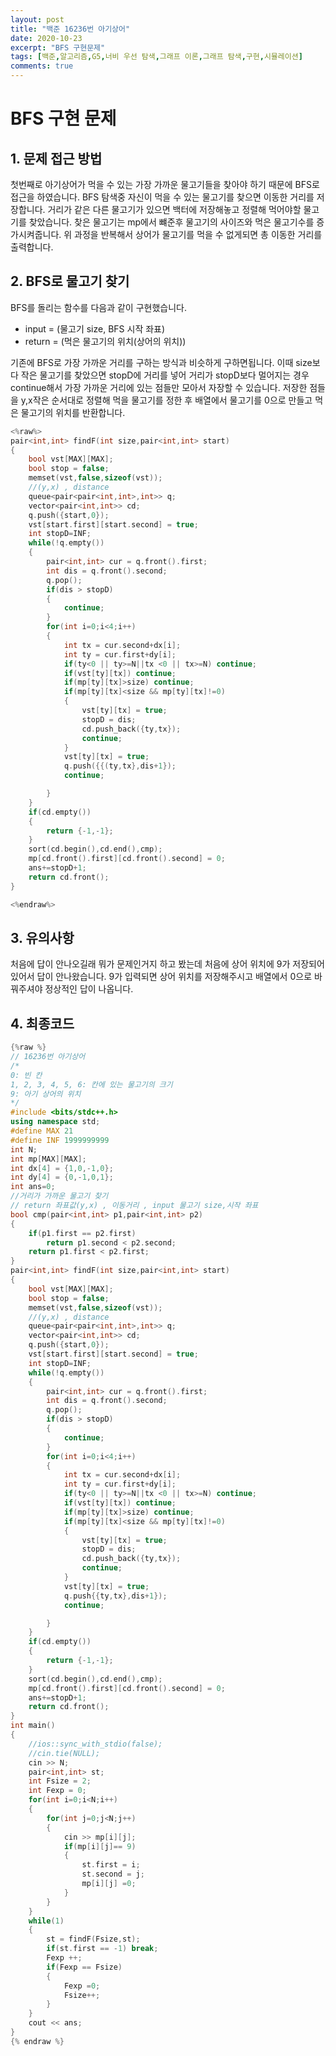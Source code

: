 ```yaml
---
layout: post
title: "백준 16236번 아기상어"
date: 2020-10-23
excerpt: "BFS 구현문제"
tags: [백준,알고리즘,G5,너비 우선 탐색,그래프 이론,그래프 탐색,구현,시뮬레이션]
comments: true
---
```

# BFS 구현 문제

## 1. 문제 접근 방법
첫번째로 아기상어가 먹을 수 있는 가장 가까운 물고기들을 찾아야 하기 때문에
BFS로 접근을 하였습니다. BFS 탐색중 자신이 먹을 수 있는 물고기를 찾으면 이동한 거리를 저장합니다. 거리가 같은 다른 물고기가 있으면 백터에 저장해놓고 정렬해
먹어야할 물고기를 찾았습니다.
찾은 물고기는 mp에서 뺴준후 물고기의 사이즈와 먹은 물고기수를 증가시켜줍니다.
위 과정을 반복해서 상어가 물고기를 먹을 수 없게되면 총 이동한 거리를 출력합니다.

## 2. BFS로 물고기 찾기
BFS를 돌리는 함수를 다음과 같이 구현했습니다.
- input = (물고기 size, BFS 시작 좌표)
- return = (먹은 물고기의 위치(상어의 위치))

기존에 BFS로 가장 가까운 거리를 구하는 방식과 비슷하게 구하면됩니다.
이때 size보다 작은 물고기를 찾았으면 stopD에 거리를 넣어 거리가 stopD보다 멀어지는 경우 continue해서 가장 가까운 거리에 있는 점들만 모아서 자장할 수 있습니다. 저장한 점들을 y,x작은 순서대로 정렬해 먹을 물고기를 정한 후 배열에서 물고기를 0으로 만들고 먹은 물고기의 위치를 반환합니다.

```c++
<%raw%>
pair<int,int> findF(int size,pair<int,int> start)
{
    bool vst[MAX][MAX];
    bool stop = false;
    memset(vst,false,sizeof(vst));
    //(y,x) , distance
    queue<pair<pair<int,int>,int>> q;
    vector<pair<int,int>> cd;
    q.push({start,0});
    vst[start.first][start.second] = true; 
    int stopD=INF;
    while(!q.empty())
    {
        pair<int,int> cur = q.front().first;
        int dis = q.front().second;
        q.pop();
        if(dis > stopD)
        {
            continue;
        }
        for(int i=0;i<4;i++)
        {
            int tx = cur.second+dx[i];
            int ty = cur.first+dy[i];
            if(ty<0 || ty>=N||tx <0 || tx>=N) continue;
            if(vst[ty][tx]) continue;
            if(mp[ty][tx]>size) continue;
            if(mp[ty][tx]<size && mp[ty][tx]!=0)
            {
                vst[ty][tx] = true;
                stopD = dis;
                cd.push_back({ty,tx});
                continue;
            }
            vst[ty][tx] = true;
            q.push({{(ty,tx},dis+1});
            continue;

        }
    }
    if(cd.empty())
    {
        return {-1,-1};
    }
    sort(cd.begin(),cd.end(),cmp);
    mp[cd.front().first][cd.front().second] = 0;
    ans+=stopD+1;
    return cd.front();
}

<%endraw%>
```
## 3. 유의사항
처음에 답이 안나오길래 뭐가 문제인거지 하고 봤는데 처음에 상어 위치에 9가 저장되어 있어서 답이 안나왔습니다. 9가 입력되면 상어 위치를 저장해주시고
배열에서 0으로 바꿔주셔야 정상적인 답이 나옵니다.


## 4. 최종코드
```c++
{%raw %}
// 16236번 아기상어
/*
0: 빈 칸
1, 2, 3, 4, 5, 6: 칸에 있는 물고기의 크기
9: 아기 상어의 위치
*/
#include <bits/stdc++.h>
using namespace std;
#define MAX 21
#define INF 1999999999
int N;
int mp[MAX][MAX];
int dx[4] = {1,0,-1,0};
int dy[4] = {0,-1,0,1};
int ans=0;
//거리가 가까운 물고기 찾기
// return 좌표값(y,x) , 이동거리 , input 물고기 size,시작 좌표
bool cmp(pair<int,int> p1,pair<int,int> p2)
{
    if(p1.first == p2.first)
        return p1.second < p2.second;
    return p1.first < p2.first;
}
pair<int,int> findF(int size,pair<int,int> start)
{
    bool vst[MAX][MAX];
    bool stop = false;
    memset(vst,false,sizeof(vst));
    //(y,x) , distance
    queue<pair<pair<int,int>,int>> q;
    vector<pair<int,int>> cd;
    q.push({start,0});
    vst[start.first][start.second] = true; 
    int stopD=INF;
    while(!q.empty())
    {
        pair<int,int> cur = q.front().first;
        int dis = q.front().second;
        q.pop();
        if(dis > stopD)
        {
            continue;
        }
        for(int i=0;i<4;i++)
        {
            int tx = cur.second+dx[i];
            int ty = cur.first+dy[i];
            if(ty<0 || ty>=N||tx <0 || tx>=N) continue;
            if(vst[ty][tx]) continue;
            if(mp[ty][tx]>size) continue;
            if(mp[ty][tx]<size && mp[ty][tx]!=0)
            {
                vst[ty][tx] = true;
                stopD = dis;
                cd.push_back({ty,tx});
                continue;
            }
            vst[ty][tx] = true;
            q.push{{ty,tx},dis+1});
            continue;

        }
    }
    if(cd.empty())
    {
        return {-1,-1};
    }
    sort(cd.begin(),cd.end(),cmp);
    mp[cd.front().first][cd.front().second] = 0;
    ans+=stopD+1;
    return cd.front();
}
int main()
{
    //ios::sync_with_stdio(false);
    //cin.tie(NULL);
    cin >> N;
    pair<int,int> st;
    int Fsize = 2;
    int Fexp = 0; 
    for(int i=0;i<N;i++)
    {
        for(int j=0;j<N;j++)
        {
            cin >> mp[i][j];
            if(mp[i][j]== 9)
            {
                st.first = i;
                st.second = j;
                mp[i][j] =0;
            }
        }
    }
    while(1)
    {
        st = findF(Fsize,st);
        if(st.first == -1) break;
        Fexp ++;
        if(Fexp == Fsize) 
        {
            Fexp =0;
            Fsize++;
        }
    }
    cout << ans;
}
{% endraw %}
```
